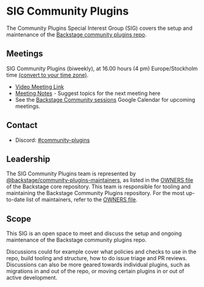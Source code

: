 # SIG Community Plugins

The Community Plugins Special Interest Group (SIG) covers the setup and maintenance of the [Backstage community plugins repo](https://github.com/backstage/community-plugins).

## Meetings

SIG Community Plugins (biweekly), at 16.00 hours (4 pm) Europe/Stockholm time [(convert to your time zone)](https://dateful.com/convert/stockholm-sweden?t=16).

- [Video Meeting Link](https://meet.google.com/iub-fcyi-yag)
- [Meeting Notes](https://docs.google.com/document/d/1lIHXi8fi3CDiUD8UhX7s1FWCKAiricQKnFR4OSHoaiY/edit) - Suggest topics for the next meeting here
- See the [Backstage Community sessions](https://calendar.google.com/calendar/u/0?cid=Y19xdXA5Z2JobjlzcXB1YW82dHJ0dGQ4bWs1c0Bncm91cC5jYWxlbmRhci5nb29nbGUuY29t) Google Calendar for upcoming meetings.

## Contact

- Discord: [#community-plugins](https://discord.com/channels/687207715902193673/1201559534754345110)

## Leadership

The SIG Community Plugins team is represented by [@backstage/community-plugins-maintainers](https://github.com/orgs/backstage/teams/community-plugins-maintainers), as listed in the [OWNERS file](https://github.com/backstage/backstage/blob/master/OWNERS.md#community-plugins) of the Backstage core repository. This team is responsible for tooling and maintaining the Backstage Community Plugins repository. For the most up-to-date list of maintainers, refer to the [OWNERS file](https://github.com/backstage/backstage/blob/master/OWNERS.md#community-plugins).

## Scope

This SIG is an open space to meet and discuss the setup and ongoing maintenance of the Backstage community plugins repo.

Discussions could for example cover what policies and checks to use in the repo, build tooling and structure, how to do issue triage and PR reviews. Discussions can also be more geared towards individual plugins, such as migrations in and out of the repo, or moving certain plugins in or out of active development.
